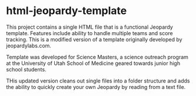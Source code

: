 # html-jeopardy-template
This project contains a single HTML file that is a functional Jeopardy template. Features include ability to handle multiple teams and score tracking. This is a modified version of a template originally developed by jeopardylabs.com.

Template was developed for Science Masters, a science outreach program at the University of Utah School of Medicine geared towards junior high school students.

THis updated version cleans out single files into a folder structure and adds the ability to quickly create your own Jeopardy by reading from a text file. 